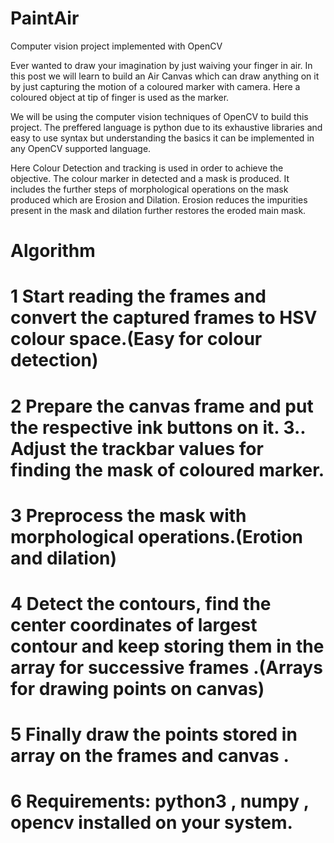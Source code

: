 # PaintAir

Computer vision project implemented with OpenCV

Ever wanted to draw your imagination by just waiving your finger in air. In this post we will learn to build an Air Canvas which can draw anything on it by just capturing the motion of a coloured marker with camera. Here a coloured object at tip of finger is used as the marker.

We will be using the computer vision techniques of OpenCV to build this project. The preffered language is python due to its exhaustive libraries and easy to use syntax but understanding the basics it can be implemented in any OpenCV supported language.

Here Colour Detection and tracking is used in order to achieve the objective. The colour marker in detected and a mask is produced. It includes the further steps of morphological operations on the mask produced which are Erosion and Dilation. Erosion reduces the impurities present in the mask and dilation further restores the eroded main mask.



# Algorithm

# 1 Start reading the frames and convert the captured frames to HSV colour space.(Easy for colour detection)
# 2 Prepare the canvas frame and put the respective ink buttons on it. 3.. Adjust the trackbar values for finding the mask of coloured marker.
# 3 Preprocess the mask with morphological operations.(Erotion and dilation)
# 4 Detect the contours, find the center coordinates of largest contour and keep storing them in the array for successive frames .(Arrays for drawing points on canvas)
# 5 Finally draw the points stored in array on the frames and canvas .
# 6 Requirements: python3 , numpy , opencv installed on your system.
